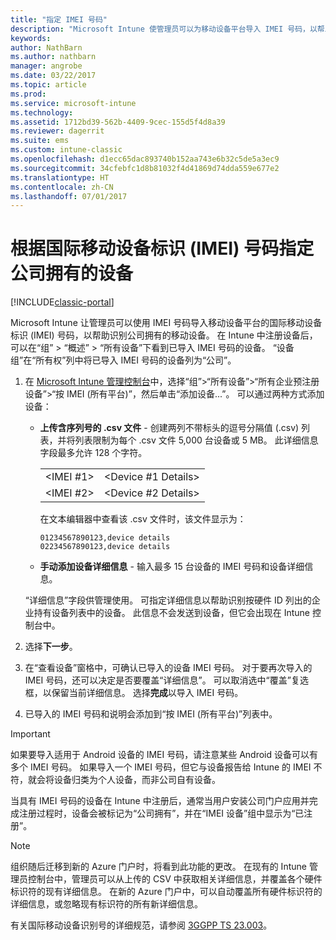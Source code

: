 ```yaml
---
title: "指定 IMEI 号码"
description: "Microsoft Intune 使管理员可以为移动设备平台导入 IMEI 号码，以帮助识别公司拥有的移动设备"
keywords: 
author: NathBarn
ms.author: nathbarn
manager: angrobe
ms.date: 03/22/2017
ms.topic: article
ms.prod: 
ms.service: microsoft-intune
ms.technology: 
ms.assetid: 1712bd39-562b-4409-9cec-155d5f4d8a39
ms.reviewer: dagerrit
ms.suite: ems
ms.custom: intune-classic
ms.openlocfilehash: d1ecc65dac893740b152aa743e6b32c5de5a3ec9
ms.sourcegitcommit: 34cfebfc1d8b81032f4d41869d74dda559e677e2
ms.translationtype: HT
ms.contentlocale: zh-CN
ms.lasthandoff: 07/01/2017
---
```

# <a name="specify-corporate-owned-devices-with-international-mobile-equipment-identity-imei-numbers"></a>根据国际移动设备标识 (IMEI) 号码指定公司拥有的设备

[!INCLUDE[classic-portal](../includes/classic-portal.md)]

Microsoft Intune 让管理员可以使用 IMEI 号码导入移动设备平台的国际移动设备标识 (IMEI) 号码，以帮助识别公司拥有的移动设备。 在 Intune 中注册设备后，可以在“组” > “概述” > “所有设备”下看到已导入 IMEI 号码的设备。 “设备组”在“所有权”列中将已导入 IMEI 号码的设备列为“公司”。

1. 在 [Microsoft Intune 管理控制台](https://manage.microsoft.com)中，选择“组”&gt;“所有设备”&gt;“所有企业预注册设备”&gt;“按 IMEI (所有平台)”，然后单击“添加设备...”。 可以通过两种方式添加设备：

    -   **上传含序列号的 .csv 文件** - 创建两列不带标头的逗号分隔值 (.csv) 列表，并将列表限制为每个 .csv 文件 5,000 台设备或 5 MB。 此详细信息字段最多允许 128 个字符。 

        |||
        |-|-|
        |&lt;IMEI #1&gt;|&lt;Device #1 Details&gt;|
        |&lt;IMEI #2&gt;|&lt;Device #2 Details&gt;|
        在文本编辑器中查看该 .csv 文件时，该文件显示为：

        ```
        01234567890123,device details
        02234567890123,device details
        ```

    -   **手动添加设备详细信息** - 输入最多 15 台设备的 IMEI 号码和设备详细信息。

   “详细信息”字段供管理使用。 可指定详细信息以帮助识别按硬件 ID 列出的企业持有设备列表中的设备。 此信息不会发送到设备，但它会出现在 Intune 控制台中。

2.   选择**下一步**。
3.  在“查看设备”窗格中，可确认已导入的设备 IMEI 号码。 对于要再次导入的 IMEI 号码，还可以决定是否要覆盖“详细信息”。 可以取消选中“覆盖”复选框，以保留当前详细信息。 选择**完成**以导入 IMEI 号码。
4.  已导入的 IMEI 号码和说明会添加到“按 IMEI (所有平台)”列表中。

> [!IMPORTANT]
> 如果要导入适用于 Android 设备的 IMEI 号码，请注意某些 Android 设备可以有多个 IMEI 号码。 如果导入一个 IMEI 号码，但它与设备报告给 Intune 的 IMEI 不符，就会将设备归类为个人设备，而非公司自有设备。

当具有 IMEI 号码的设备在 Intune 中注册后，通常当用户安装公司门户应用并完成注册过程时，设备会被标记为“公司拥有”，并在“IMEI 设备”组中显示为“已注册”。

>[!NOTE]
> 组织随后迁移到新的 Azure 门户时，将看到此功能的更改。 在现有的 Intune 管理员控制台中，管理员可以从上传的 CSV 中获取相关详细信息，并覆盖各个硬件标识符的现有详细信息。 在新的 Azure 门户中，可以自动覆盖所有硬件标识符的详细信息，或忽略现有标识符的所有新详细信息。

有关国际移动设备识别号的详细规范，请参阅 [3GGPP TS 23.003](https://portal.3gpp.org/desktopmodules/Specifications/SpecificationDetails.aspx?specificationId=729)。
